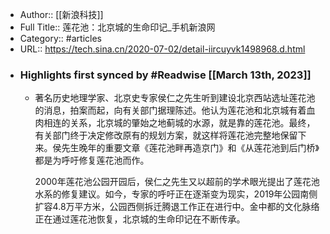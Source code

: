 - Author:: [[新浪科技]]
- Full Title:: 莲花池：北京城的生命印记_手机新浪网
- Category:: #articles
- URL:: https://tech.sina.cn/2020-07-02/detail-iircuyvk1498968.d.html
- ### Highlights first synced by #Readwise [[March 13th, 2023]]
    - 著名历史地理学家、北京史专家侯仁之先生听到建设北京西站选址莲花池的消息，拍案而起，向有关部门据理陈述。他认为莲花池和北京城有着血肉相连的关系，北京城的肇始之地蓟城的水源，就是靠的莲花池。最终，有关部门终于决定修改原有的规划方案，就这样将莲花池完整地保留下来。侯先生晚年的重要文章《莲花池畔再造京门》和《从莲花池到后门桥》都是为呼吁修复莲花池而作。
      
      2000年莲花池公园开园后，侯仁之先生又以超前的学术眼光提出了莲花池水系的修复建议。如今，专家的呼吁正在逐渐变为现实，2019年公园南侧扩容4.8万平方米，公园西侧拆迁腾退工作正在进行中。金中都的文化脉络正在通过莲花池恢复，北京城的生命印记在不断传承。
